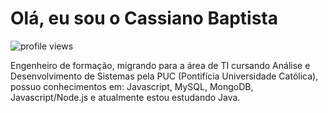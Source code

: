 <h1 align="left">Olá, eu sou o Cassiano Baptista </h1>
<p align="left"> <img src="https://komarev.com/ghpvc/?username=cassianobaptista&color=yellow" alt="profile views" /> </p>

Engenheiro de formação, migrando para a área de TI cursando Análise e Desenvolvimento de Sistemas pela PUC (Pontifícia Universidade Católica), possuo conhecimentos em: Javascript, MySQL, MongoDB, Javascript/Node.js e atualmente estou estudando Java.
<br>




